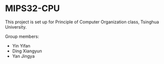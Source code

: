 # MIPS32-CPU



This project is set up for Principle of Computer Organization class, Tsinghua University.

Group members:

* Yin Yifan
* Ding Xiangyun
* Yan Jingya